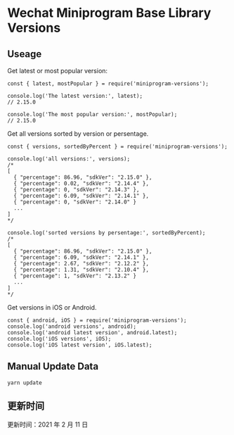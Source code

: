 
# Wechat Miniprogram Base Library Versions

## Useage

Get latest or most popular version:

```;
const { latest, mostPopular } = require('miniprogram-versions');

console.log('The latest version:', latest);
// 2.15.0

console.log('The most popular version:', mostPopular);
// 2.15.0

```

Get all versions sorted by version or persentage.

```
const { versions, sortedByPercent } = require('miniprogram-versions');

console.log('all versions:', versions);
/*
[
  { "percentage": 86.96, "sdkVer": "2.15.0" },
  { "percentage": 0.02, "sdkVer": "2.14.4" },
  { "percentage": 0, "sdkVer": "2.14.3" },
  { "percentage": 6.09, "sdkVer": "2.14.1" },
  { "percentage": 0, "sdkVer": "2.14.0" }
  ...
]
*/

console.log('sorted versions by persentage:', sortedByPercent);
/*
[
  { "percentage": 86.96, "sdkVer": "2.15.0" },
  { "percentage": 6.09, "sdkVer": "2.14.1" },
  { "percentage": 2.67, "sdkVer": "2.12.2" },
  { "percentage": 1.31, "sdkVer": "2.10.4" },
  { "percentage": 1, "sdkVer": "2.13.2" }
  ...
]
*/
```

Get versions in iOS or Android.

```
const { android, iOS } = require('miniprogram-versions');
console.log('android versions', android);
console.log('android latest version', android.latest);
console.log('iOS versions', iOS);
console.log('iOS latest version', iOS.latest);
```

## Manual Update Data

```
yarn update
```

## 更新时间

更新时间：2021 年 2 月 11 日

